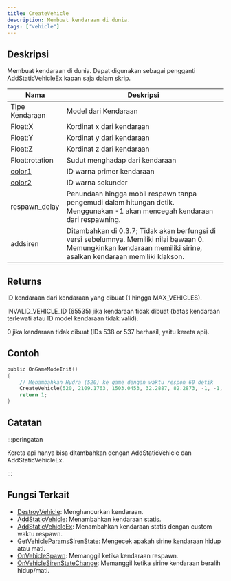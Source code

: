 ```yaml
---
title: CreateVehicle
description: Membuat kendaraan di dunia.
tags: ["vehicle"]
---
```


## Deskripsi

Membuat kendaraan di dunia. Dapat digunakan sebagai pengganti AddStaticVehicleEx kapan saja dalam skrip.

| Nama                                     | Deskripsi                                                                                                                                      |
| ---------------------------------------- | ------------------------------------------------------------------------------------------------------------------------------------------------ |
| Tipe Kendaraan                              | Model dari Kendaraan                                                                                                                       |
| Float:X                                  | Kordinat x dari kendaraan                                                                                                                |
| Float:Y                                  | Kordinat y dari kendaraan                                                                                                                |
| Float:Z                                  | Kordinat z dari kendaraan                                                                                                                |
| Float:rotation                           | Sudut menghadap dari kendaraan                                                                                                                |
| [color1](../resources/vehiclecolorid) |ID warna primer kendaraan                                                                                                                            |
| [color2](../resources/vehiclecolorid) | ID warna sekunder                                                                                                                          |
| respawn_delay                            | Penundaan hingga mobil respawn tanpa pengemudi dalam hitungan detik. Menggunakan -1 akan mencegah kendaraan dari respawning.                             |
| addsiren                                 | Ditambahkan di 0.3.7; Tidak akan berfungsi di versi sebelumnya. Memiliki nilai bawaan 0. Memungkinkan kendaraan memiliki sirine, asalkan kendaraan memiliki klakson. |

## Returns

ID kendaraan dari kendaraan yang dibuat (1 hingga MAX_VEHICLES).

INVALID_VEHICLE_ID (65535) jika kendaraan tidak dibuat (batas kendaraan terlewati atau ID model kendaraan tidak valid).

0 jika kendaraan tidak dibuat (IDs 538 or 537 berhasil, yaitu kereta api).

## Contoh

```c
public OnGameModeInit()
{
    // Menambahkan Hydra (520) ke game dengan waktu respon 60 detik
    CreateVehicle(520, 2109.1763, 1503.0453, 32.2887, 82.2873, -1, -1, 60);
    return 1;
}
```

## Catatan

:::peringatan

Kereta api hanya bisa ditambahkan dengan AddStaticVehicle dan AddStaticVehicleEx.

:::

## Fungsi Terkait

- [DestroyVehicle](DestroyVehicle): Menghancurkan kendaraan.
- [AddStaticVehicle](AddStaticVehicle): Menambahkan kendaraan statis.
- [AddStaticVehicleEx](AddStaticVehicleEx): Menambahkan kendaraan statis dengan custom waktu respawn.
- [GetVehicleParamsSirenState](GetVehicleParamsSirenState): Mengecek apakah sirine kendaraan hidup atau mati.
- [OnVehicleSpawn](../callbacks/OnVehicleSpawn): Memanggil ketika kendaraan respawn.
- [OnVehicleSirenStateChange](../callbacks/OnVehicleSirenStateChange): Memanggil ketika sirine kendaraan beralih hidup/mati.